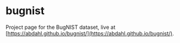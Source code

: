 # bugnist
Project page for the BugNIST dataset, live at [https://abdahl.github.io/bugnist/](https://abdahl.github.io/bugnist/).
